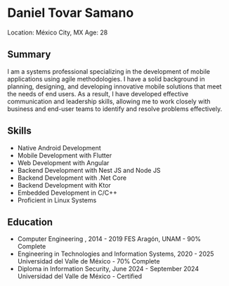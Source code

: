 # Daniel Tovar Samano
Location: México City, MX
Age: 28

## Summary

I am a systems professional specializing in the development of mobile applications using
agile methodologies. I have a solid background in planning, designing, and developing
innovative mobile solutions that meet the needs of end users. As a result, I have developed
effective communication and leadership skills, allowing me to work closely with business
and end-user teams to identify and resolve problems effectively.

## Skills

* Native Android Development
* Mobile Development with Flutter
* Web Development with Angular
* Backend Development with Nest JS and Node JS
* Backend Development with .Net Core
* Backend Development with Ktor
* Embedded Development in C/C++
* Proficient in Linux Systems

## Education

* Computer Engineering , 2014 - 2019
FES Aragón, UNAM - 90% Complete
* Engineering in Technologies and Information Systems, 2020 - 2025
Universidad del Valle de México - 70% Complete
* Diploma in Information Security, June 2024 - September 2024
Universidad del Valle de México - Certified



